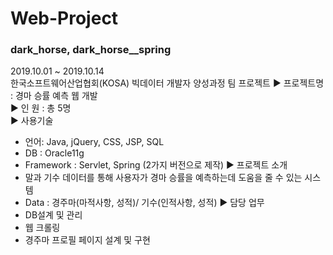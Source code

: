 # Web-Project
 ### dark_horse, dark_horse__spring
 2019.10.01 ~ 2019.10.14     
 한국소프트웨어산업협회(KOSA) 빅데이터 개발자 양성과정 팀 프로젝트
 ▶ 프로젝트명   : 경마 승률 예측 웹 개발       
 ▶ 인      원  : 총 5명        
 ▶ 사용기술          
 - 언어: Java, jQuery, CSS, JSP, SQL
 - DB : Oracle11g
 - Framework : Servlet, Spring (2가지 버전으로 제작)
 ▶ 프로젝트 소개          
 - 말과 기수 데이터를 통해 사용자가 경마 승률을 예측하는데 도움을 줄 수 있는 시스템
 - Data : 경주마(마적사항, 성적)/ 기수(인적사항, 성적)
 ▶ 담당 업무          
 - DB설계 및 관리
 - 웹 크롤링
 - 경주마 프로필 페이지 설계 및 구현
 
